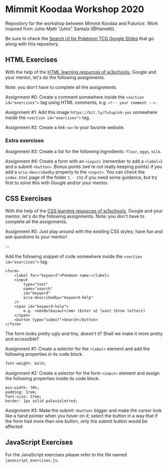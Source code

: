# Mimmit Koodaa Workshop 2020

Repository for the workshop between Mimmit Koodaa and Futurice. Work inspired from Juha-Matti "Juhis" Santala (@Hamatti).

Be sure to check the [Search UI for Pokémon TCG Google Slides](https://bit.ly/mimmit-koodaa-2020) that go along with this repository.

## HTML Exercises

With the help of the [HTML learning resources of w3schools](https://www.w3schools.com/html/html_intro.asp), Google and your mentor, let's do the following assignments.

Note: you don't have to complete all the assignments.

Assignment #0:
Create a comment somewhere inside the `<section id="exercises">` tag using HTML comments, e.g. `<!-- your comment -->`.

Assignment #1:
Add this image `https://bit.ly/futupink-yes` somewhere inside the `<section id="exercises">` tag.

Assignment #2:
Create a link `<a>` to your favorite website.

### Extra exercises

Assignment #3:
Create a list for the following ingredients: `flour`, `eggs`, `milk`.

Assignment #4:
Create a form with an `<input>` (remember to add a `<label>`) and a submit `<button>`. Bonus points (we're not really keeping points) if you add a `aria-describedby` property to the `<input>`.
You can check the `index.html` page of the folder `1 - CSS` if you need some guidance, but try first to solve this with Google and/or your mentor.

## CSS Exercises

With the help of the [CSS learning resources of w3schools](https://www.w3schools.com/css/css_intro.asp), Google and your mentor, let's do the following assignments. Note: you don't have to complete all the assignments.

Assignment #0:
Just play around with the existing CSS styles; have fun and ask questions to your mentor!

--

Add the following snippet of code somewhere inside the `<section id="exercises">` tag.

```
<form>
    <label for="keyword">Pokémon name:</label>
    <input
        type="text"
        name="search"
        id="keyword"
        aria-describedby="keyword-help"
    />
    <span id="keyword-help">
        e.g. <em>Bulbasaur</em> (Enter at least three letters)
    </span>
    <button type="submit">Search</button>
</form>
```

The form looks pretty ugly and tiny, doesn't it? Shall we make it more pretty and accessible?

Assignment #1:
Create a selector for the `<label>` element and add the following properties in its code block.

```css
font-weight: bold;
```

Assignment #2:
Create a selector for the form `<input>` element and assign the following properties inside its code block.

```
min-width: 70%;
padding: 1rem;
font-size: 2rem;
border: 1px solid palevioletred;
```

Assignment #3:
Make the submit `<button>` bigger and make the cursor look like a hand pointer when you hover on it; select the button in a way that if the form had more than one button, only the submit button would be affected

## JavaScript Exercises

For the JavaScript exercises please refer to the file named `javascript_exercises.js`.
